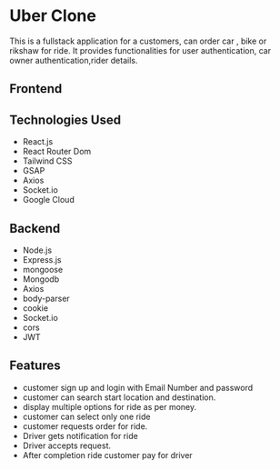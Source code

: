# Uber Clone

This is a fullstack application for a customers, can order car , bike or rikshaw for ride. It provides functionalities for user authentication, car owner authentication,rider details.

## Frontend

## Technologies Used

- React.js
- React Router Dom
- Tailwind CSS
- GSAP
- Axios
- Socket.io
- Google Cloud

## Backend

- Node.js
- Express.js
- mongoose
- Mongodb
- Axios
- body-parser
- cookie
- Socket.io
- cors
- JWT

## Features

- customer sign up and login with Email Number and password
- customer can search start location and destination.
- display multiple options for ride as per money.
- customer can select only one ride
- customer requests order for ride.
- Driver gets notification for ride
- Driver accepts request.
- After completion ride customer pay for driver
